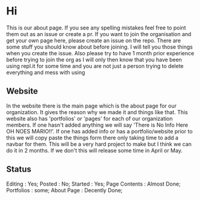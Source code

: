 # Hi
This is our about page. If you see any spelling mistakes feel free to point them out as an issue or create a pr. If you want to join the organisation and get your own page here, please create an issue on the repo. There are some stuff you should know about before joining. I will tell you those things when you create the issue. Also please try to have 1 month prior experience before trying to join the org as I will only then know that you have been using repl.it for some time and you are not just a person trying to delete everything and mess with using

## Website
In the website there is the main page which is the about page for our organization. It gives the reason why we made it and things like that. This website also has 'portfolios' or 'pages' for each of our organization members. If one hasn't added anything we will say 'There is No Info Here OH NOES MARIO!!'. If one has added info or has a portfolio/website prior to this we will copy paste the things form there only taking time to add a navbar for them. This will be a very hard project to make but I think we can do it in 2 months. If we don't this will release some time in April or May.

## Status
Editing : Yes;
Posted : No;
Started : Yes;
Page Contents : Almost Done;
Portfolios : some;
About Page : Decently Done;